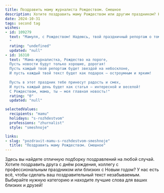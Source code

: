 ```yaml
---
title: Поздравить маму журналиста Рождеством. Смешное
description: Хотите поздравить маму Рождеством или другим праздником? Наш ИИ создаст незабываемое поздравление, а вы обязательно выделитесь среди других.  
date: 2024-10-31
tags: second tag
wishes:
- id: 109279
  text: "Мамуля, с Рождеством! Надеюсь, твой праздничный репортаж о том, как Дед Мороз раздавал подарки, будет полон эксклюзивных новостей и сенсационных разоблачений!  Пусть твоя жизнь будет ярче, чем заголовки в желтой прессе, а счастье –  более долгоиграющим, чем любой сериал!
  "
  rating: "undefined"
  updated: "null"
- id: 16310
  text: "Мама-журналистка, Рождество на пороге,
  Пусть новости будут только хорошие, дорогая!
  Пусть каждый твой репортаж будет звездой на небосклоне,
  И пусть каждый твой текст будет как подарок — остроумным и ярким!
  
  Пусть в этот праздник тебе принесут радость и смех,
  И пусть каждый день будет как статья — интересной и веселой!
  С Рождеством, мама, ты — моя главная новость!"
  rating: "0"
  updated: "null"

selectedValues:
  recipients: "mamu"
  holidays: "s-rozhdestvom"
  professions: "zhurnalist"
  style: "smeshnoje"

links:
- slug: "pozdravit-mamu-s-rozhdestvom-smeshnoje"
  title: "Поздравить маму Рождеством. Смешное"
---
```


Здесь вы найдете отличную подборку поздравлений на любой случай. 
Хотите поздравить друга с днём рождения, коллегу с профессиональным праздником или близких с Новым годом? У нас есть всё, чтобы сделать ваш поздравительный текст незабываемым. Выбирайте нужную категорию и находите лучшие слова для ваших близких и друзей!
